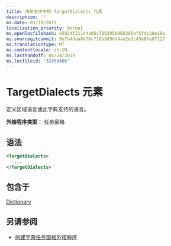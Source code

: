 ```yaml
---
title: 清单文件中的 TargetDialects 元素
description: ''
ms.date: 03/19/2019
localization_priority: Normal
ms.openlocfilehash: e5824f21144a86c700395b06b386ef5fdc28e16e
ms.sourcegitcommit: 9e7b4daa8d76c710b9d9dd4ae2e3c45e8fe07127
ms.translationtype: MT
ms.contentlocale: zh-CN
ms.lasthandoff: 04/24/2019
ms.locfileid: "32450406"
---
```

# <a name="targetdialects-element"></a>TargetDialects 元素

定义区域语言或此字典支持的语言。

**外接程序类型：** 任务窗格

## <a name="syntax"></a>语法

```XML
<TargetDialects>
   ...
</TargetDialects>
```

## <a name="contained-in"></a>包含于

[Dictionary](dictionary.md)

## <a name="see-also"></a>另请参阅

- [创建字典任务窗格外接程序](/office/dev/add-ins/word/dictionary-task-pane-add-ins)
    
